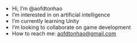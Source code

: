 - Hi, I’m @aofdtonhao
- I’m interested in on artificial intelligence
- I’m currently learning Unity
- I’m looking to collaborate on game development
- How to reach me: aofdtonhao@gmail.com

<!---
aofdtonhao/aofdtonhao is a ✨ special ✨ repository because its `README.md` (this file) appears on your GitHub profile.
You can click the Preview link to take a look at your changes.
--->
